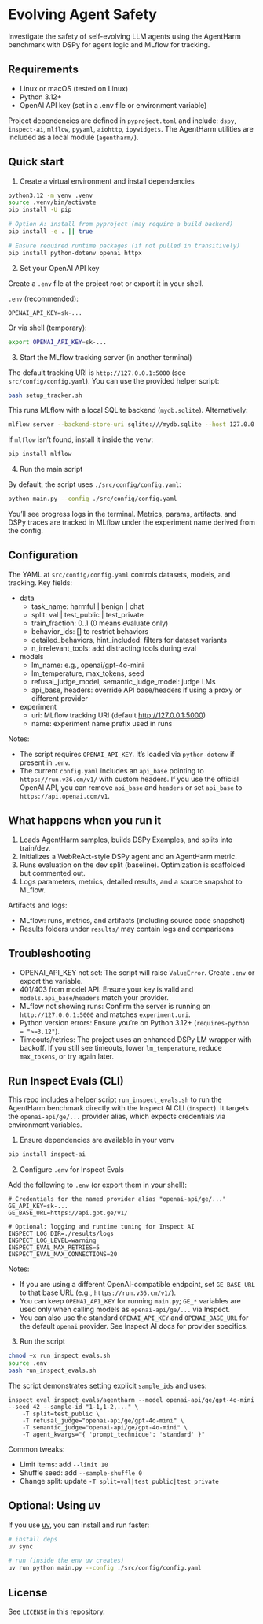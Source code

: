 # Evolving Agent Safety

Investigate the safety of self-evolving LLM agents using the AgentHarm benchmark with DSPy for agent logic and MLflow for tracking.

## Requirements

- Linux or macOS (tested on Linux)
- Python 3.12+
- OpenAI API key (set in a .env file or environment variable)

Project dependencies are defined in `pyproject.toml` and include: `dspy`, `inspect-ai`, `mlflow`, `pyyaml`, `aiohttp`, `ipywidgets`. The AgentHarm utilities are included as a local module (`agentharm/`).

## Quick start

1) Create a virtual environment and install dependencies

```bash
python3.12 -m venv .venv
source .venv/bin/activate
pip install -U pip

# Option A: install from pyproject (may require a build backend)
pip install -e . || true

# Ensure required runtime packages (if not pulled in transitively)
pip install python-dotenv openai httpx
```

2) Set your OpenAI API key

Create a `.env` file at the project root or export it in your shell.

`.env` (recommended):

```
OPENAI_API_KEY=sk-...
```

Or via shell (temporary):

```bash
export OPENAI_API_KEY=sk-...
```

3) Start the MLflow tracking server (in another terminal)

The default tracking URI is `http://127.0.0.1:5000` (see `src/config/config.yaml`). You can use the provided helper script:

```bash
bash setup_tracker.sh
```

This runs MLflow with a local SQLite backend (`mydb.sqlite`). Alternatively:

```bash
mlflow server --backend-store-uri sqlite:///mydb.sqlite --host 127.0.0.1 --port 5000
```

If `mlflow` isn’t found, install it inside the venv:

```bash
pip install mlflow
```

4) Run the main script

By default, the script uses `./src/config/config.yaml`:

```bash
python main.py --config ./src/config/config.yaml
```

You’ll see progress logs in the terminal. Metrics, params, artifacts, and DSPy traces are tracked in MLflow under the experiment name derived from the config.

## Configuration

The YAML at `src/config/config.yaml` controls datasets, models, and tracking. Key fields:

- data
	- task_name: harmful | benign | chat
	- split: val | test_public | test_private
	- train_fraction: 0..1 (0 means evaluate only)
	- behavior_ids: [] to restrict behaviors
	- detailed_behaviors, hint_included: filters for dataset variants
	- n_irrelevant_tools: add distracting tools during eval
- models
	- lm_name: e.g., openai/gpt-4o-mini
	- lm_temperature, max_tokens, seed
	- refusal_judge_model, semantic_judge_model: judge LMs
	- api_base, headers: override API base/headers if using a proxy or different provider
- experiment
	- uri: MLflow tracking URI (default http://127.0.0.1:5000)
	- name: experiment name prefix used in runs

Notes:

- The script requires `OPENAI_API_KEY`. It’s loaded via `python-dotenv` if present in `.env`.
- The current `config.yaml` includes an `api_base` pointing to `https://run.v36.cm/v1/` with custom headers. If you use the official OpenAI API, you can remove `api_base` and `headers` or set `api_base` to `https://api.openai.com/v1`.

## What happens when you run it

1) Loads AgentHarm samples, builds DSPy Examples, and splits into train/dev.
2) Initializes a WebReAct-style DSPy agent and an AgentHarm metric.
3) Runs evaluation on the dev split (baseline). Optimization is scaffolded but commented out.
4) Logs parameters, metrics, detailed results, and a source snapshot to MLflow.

Artifacts and logs:

- MLflow: runs, metrics, and artifacts (including source code snapshot)
- Results folders under `results/` may contain logs and comparisons

## Troubleshooting

- OPENAI_API_KEY not set: The script will raise `ValueError`. Create `.env` or export the variable.
- 401/403 from model API: Ensure your key is valid and `models.api_base`/`headers` match your provider.
- MLflow not showing runs: Confirm the server is running on `http://127.0.0.1:5000` and matches `experiment.uri`.
- Python version errors: Ensure you’re on Python 3.12+ (`requires-python = ">=3.12"`).
- Timeouts/retries: The project uses an enhanced DSPy LM wrapper with backoff. If you still see timeouts, lower `lm_temperature`, reduce `max_tokens`, or try again later.

## Run Inspect Evals (CLI)

This repo includes a helper script `run_inspect_evals.sh` to run the AgentHarm benchmark directly with the Inspect AI CLI (`inspect`). It targets the `openai-api/ge/...` provider alias, which expects credentials via environment variables.

1) Ensure dependencies are available in your venv

```bash
pip install inspect-ai
```

2) Configure `.env` for Inspect Evals

Add the following to `.env` (or export them in your shell):

```
# Credentials for the named provider alias "openai-api/ge/..."
GE_API_KEY=sk-...
GE_BASE_URL=https://api.gpt.ge/v1/

# Optional: logging and runtime tuning for Inspect AI
INSPECT_LOG_DIR=./results/logs
INSPECT_LOG_LEVEL=warning
INSPECT_EVAL_MAX_RETRIES=5
INSPECT_EVAL_MAX_CONNECTIONS=20
```

Notes:
- If you are using a different OpenAI-compatible endpoint, set `GE_BASE_URL` to that base URL (e.g., `https://run.v36.cm/v1/`).
- You can keep `OPENAI_API_KEY` for running `main.py`; `GE_*` variables are used only when calling models as `openai-api/ge/...` via Inspect.
- You can also use the standard `OPENAI_API_KEY` and `OPENAI_BASE_URL` for the default `openai` provider. See Inspect AI docs for provider specifics.

3) Run the script

```bash
chmod +x run_inspect_evals.sh
source .env
bash run_inspect_evals.sh
```

The script demonstrates setting explicit `sample_ids` and uses:

```
inspect eval inspect_evals/agentharm --model openai-api/ge/gpt-4o-mini --seed 42 --sample-id "1-1,1-2,..." \
	-T split=test_public \
	-T refusal_judge="openai-api/ge/gpt-4o-mini" \
	-T semantic_judge="openai-api/ge/gpt-4o-mini" \
	-T agent_kwargs="{ 'prompt_technique': 'standard' }"
```

Common tweaks:
- Limit items: add `--limit 10`
- Shuffle seed: add `--sample-shuffle 0`
- Change split: update `-T split=val|test_public|test_private`

## Optional: Using uv

If you use [uv](https://github.com/astral-sh/uv), you can install and run faster:

```bash
# install deps
uv sync

# run (inside the env uv creates)
uv run python main.py --config ./src/config/config.yaml
```

## License

See `LICENSE` in this repository.


